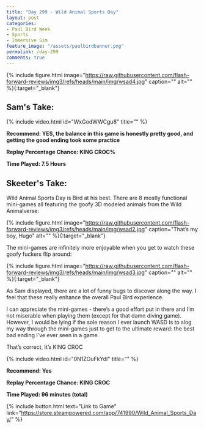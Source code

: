 ```yaml
---
title: "Day 299 - Wild Animal Sports Day"
layout: post
categories:
- Paul Bird Week
- Sports
- Immersive Sim
feature_image: "/assets/paulbirdbanner.png"
permalink: /day-299
comments: true
---
```


{% include figure.html image="https://raw.githubusercontent.com/flash-forward-reviews/img3/refs/heads/main/img/wsad4.jpg" caption="" alt="" %}{:target="_blank"}
 
## Sam's Take:

{% include video.html id="WxGodWWCgu8" title="" %}
 
**Recommend: YES, the balance in this game is honestly pretty good, and getting the good ending took some practice**

**Replay Percentage Chance: KING CROC%**

**Time Played: 7.5 Hours**

## Skeeter's Take:

Wild Animal Sports Day is Bird at his best. There are 8 mostly functional mini-games all featuring the goofy 3D modeled animals from the Wild Animalverse: 

{% include figure.html image="https://raw.githubusercontent.com/flash-forward-reviews/img3/refs/heads/main/img/wsad2.jpg" caption="That’s my boy, Hugo" alt="" %}{:target="_blank"}

The mini-games are infinitely more enjoyable when you get to watch these goofy fuckers flip around:

{% include figure.html image="https://raw.githubusercontent.com/flash-forward-reviews/img3/refs/heads/main/img/wsad3.jpg" caption="" alt="" %}{:target="_blank"}

As Sam displayed, there are a lot of funny bugs to discover along the way. I feel that these really enhance the overall Paul Bird experience. 

I can appreciate the mini-games - there’s a good effort put in there and I’m not miserable when playing them (except for that damn diving game). However, I would be lying if the sole reason I ever launch WASD is to slog my way through the mini-games just to get to the ultimate reward: the best bad ending I’ve ever seen in a game. 

That’s correct, It’s KING CROC

{% include video.html id="0N1ZOuFkYdI" title="" %}

**Recommend: Yes**

**Replay Percentage Chance: KING CROC**

**Time Played: 96 minutes (total)**

{% include button.html text="Link to Game" link="https://store.steampowered.com/app/741990/Wild_Animal_Sports_Day/" %}